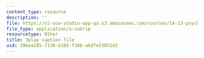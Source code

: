 ```yaml
---
content_type: resource
description: ''
file: https://ol-ocw-studio-app-qa.s3.amazonaws.com/courses/14-13-psychology-and-economics-spring-2020/39bea2857138b10df168abdfe53851d2_UbRlSqmN4uM.srt
file_type: application/x-subrip
resourcetype: Other
title: 3play caption file
uid: 39bea285-7138-b10d-f168-abdfe53851d2
---
```

